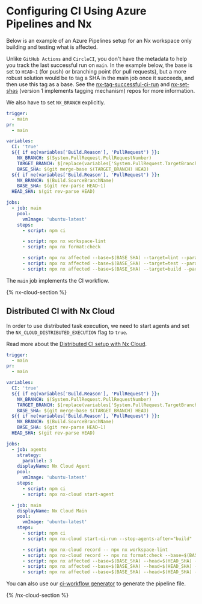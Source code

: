# Configuring CI Using Azure Pipelines and Nx

Below is an example of an Azure Pipelines setup for an Nx workspace only building and testing what is affected.

Unlike `GitHub Actions` and `CircleCI`, you don't have the metadata to help you track the last successful run on `main`. In the example below, the base is set to `HEAD~1` (for push) or branching point (for pull requests), but a more robust solution would be to tag a SHA in the main job once it succeeds, and then use this tag as a base. See the [nx-tag-successful-ci-run](https://github.com/nrwl/nx-tag-successful-ci-run) and [nx-set-shas](https://github.com/nrwl/nx-set-shas) (version 1 implements tagging mechanism) repos for more information.

We also have to set `NX_BRANCH` explicitly.

```yaml
trigger:
  - main
pr:
  - main

variables:
  CI: 'true'
  ${{ if eq(variables['Build.Reason'], 'PullRequest') }}:
    NX_BRANCH: $(System.PullRequest.PullRequestNumber)
    TARGET_BRANCH: $[replace(variables['System.PullRequest.TargetBranch'],'refs/heads/','origin/')]
    BASE_SHA: $(git merge-base $(TARGET_BRANCH) HEAD)
  ${{ if ne(variables['Build.Reason'], 'PullRequest') }}:
    NX_BRANCH: $(Build.SourceBranchName)
    BASE_SHA: $(git rev-parse HEAD~1)
  HEAD_SHA: $(git rev-parse HEAD)

jobs:
  - job: main
    pool:
      vmImage: 'ubuntu-latest'
    steps:
      - script: npm ci

      - script: npx nx workspace-lint
      - script: npx nx format:check

      - script: npx nx affected --base=$(BASE_SHA) --target=lint --parallel=3
      - script: npx nx affected --base=$(BASE_SHA) --target=test --parallel=3 --ci --code-coverage
      - script: npx nx affected --base=$(BASE_SHA) --target=build --parallel=3
```

The `main` job implements the CI workflow.

{% nx-cloud-section %}

## Distributed CI with Nx Cloud

In order to use distributed task execution, we need to start agents and set the `NX_CLOUD_DISTRIBUTED_EXECUTION` flag to `true`.

Read more about the [Distributed CI setup with Nx Cloud](/recipes/ci/ci-setup#distributed-ci-with-nx-cloud).

```yaml
trigger:
  - main
pr:
  - main

variables:
  CI: 'true'
  ${{ if eq(variables['Build.Reason'], 'PullRequest') }}:
    NX_BRANCH: $(System.PullRequest.PullRequestNumber)
    TARGET_BRANCH: $[replace(variables['System.PullRequest.TargetBranch'],'refs/heads/','origin/')]
    BASE_SHA: $(git merge-base $(TARGET_BRANCH) HEAD)
  ${{ if ne(variables['Build.Reason'], 'PullRequest') }}:
    NX_BRANCH: $(Build.SourceBranchName)
    BASE_SHA: $(git rev-parse HEAD~1)
  HEAD_SHA: $(git rev-parse HEAD)

jobs:
  - job: agents
    strategy:
      parallel: 3
    displayName: Nx Cloud Agent
    pool:
      vmImage: 'ubuntu-latest'
    steps:
      - script: npm ci
      - script: npx nx-cloud start-agent

  - job: main
    displayName: Nx Cloud Main
    pool:
      vmImage: 'ubuntu-latest'
    steps:
      - script: npm ci
      - script: npx nx-cloud start-ci-run --stop-agents-after="build"

      - script: npx nx-cloud record -- npx nx workspace-lint
      - script: npx nx-cloud record -- npx nx format:check --base=$(BASE_SHA) --head=$(HEAD_SHA)
      - script: npx nx affected --base=$(BASE_SHA) --head=$(HEAD_SHA) --target=lint --parallel=3
      - script: npx nx affected --base=$(BASE_SHA) --head=$(HEAD_SHA) --target=test --parallel=3 --ci --code-coverage
      - script: npx nx affected --base=$(BASE_SHA) --head=$(HEAD_SHA) --target=build --parallel=3
```

You can also use our [ci-workflow generator](/packages/workspace/generators/ci-workflow) to generate the pipeline file.

{% /nx-cloud-section %}
